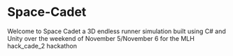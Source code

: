 # Space-Cadet
Welcome to Space Cadet a 3D endless runner simulation built using C# and Unity over the weekend of November 5/November 6 for the MLH hack_cade_2 hackathon
